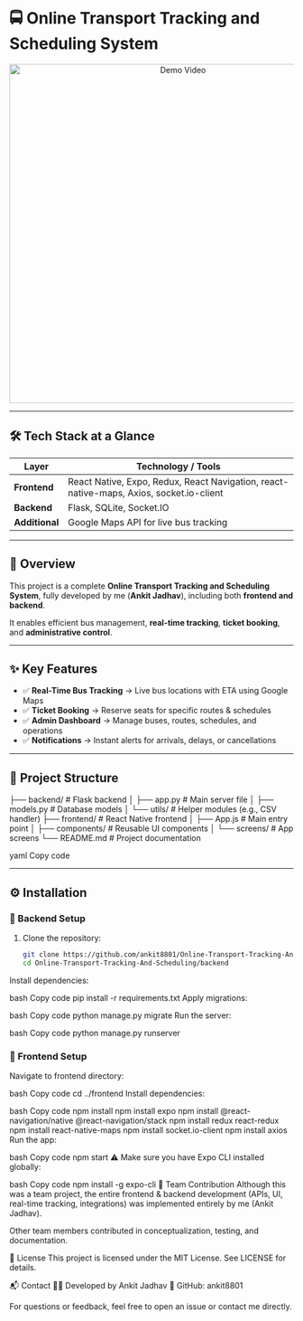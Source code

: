 # 🚍 Online Transport Tracking and Scheduling System  

<p align="center">
  <a href="https://www.youtube.com/watch?v=qLxH8Jd5_NI" target="_blank">
    <img src="https://img.youtube.com/vi/qLxH8Jd5_NI/0.jpg" alt="Demo Video" width="600">
  </a>
</p>

---

## 🛠️ Tech Stack at a Glance  

| Layer       | Technology / Tools                                                                 |
|-------------|------------------------------------------------------------------------------------|
| **Frontend** | React Native, Expo, Redux, React Navigation, react-native-maps, Axios, socket.io-client |
| **Backend**  | Flask, SQLite, Socket.IO                                                           |
| **Additional** | Google Maps API for live bus tracking                                             |

---

## 📖 Overview  

This project is a complete **Online Transport Tracking and Scheduling System**, fully developed by me (**Ankit Jadhav**), including both **frontend and backend**.  

It enables efficient bus management, **real-time tracking**, **ticket booking**, and **administrative control**.  

---

## ✨ Key Features  

- ✅ **Real-Time Bus Tracking** → Live bus locations with ETA using Google Maps  
- ✅ **Ticket Booking** → Reserve seats for specific routes & schedules  
- ✅ **Admin Dashboard** → Manage buses, routes, schedules, and operations  
- ✅ **Notifications** → Instant alerts for arrivals, delays, or cancellations  

---

## 📂 Project Structure  

├── backend/ # Flask backend
│ ├── app.py # Main server file
│ ├── models.py # Database models
│ └── utils/ # Helper modules (e.g., CSV handler)
├── frontend/ # React Native frontend
│ ├── App.js # Main entry point
│ ├── components/ # Reusable UI components
│ └── screens/ # App screens
└── README.md # Project documentation

yaml
Copy code

---

## ⚙️ Installation  

### 🔹 Backend Setup  

1. Clone the repository:  
   ```bash
   git clone https://github.com/ankit8801/Online-Transport-Tracking-And-Scheduling.git
   cd Online-Transport-Tracking-And-Scheduling/backend
Install dependencies:

bash
Copy code
pip install -r requirements.txt
Apply migrations:

bash
Copy code
python manage.py migrate
Run the server:

bash
Copy code
python manage.py runserver
### 🔹 Frontend Setup
Navigate to frontend directory:

bash
Copy code
cd ../frontend
Install dependencies:

bash
Copy code
npm install
npm install expo
npm install @react-navigation/native @react-navigation/stack
npm install redux react-redux
npm install react-native-maps
npm install socket.io-client
npm install axios
Run the app:

bash
Copy code
npm start
⚠️ Make sure you have Expo CLI installed globally:

bash
Copy code
npm install -g expo-cli
👥 Team Contribution
Although this was a team project, the entire frontend & backend development (APIs, UI, real-time tracking, integrations) was implemented entirely by me (Ankit Jadhav).

Other team members contributed in conceptualization, testing, and documentation.

📜 License
This project is licensed under the MIT License. See LICENSE for details.

📬 Contact
👨‍💻 Developed by Ankit Jadhav
🔗 GitHub: ankit8801

For questions or feedback, feel free to open an issue or contact me directly.